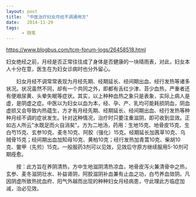 ```yaml
---
layout: post
title:  "中医治疗妇女月经不调通用方"
date:   2014-11-29
tags:
      - 随笔
---
```



https://www.blogbus.com/tcm-forum-logs/26458518.html



妇女绝经之前，月经是否正常往往成了身体是否健康的一块晴雨表，对此，妇女本人十分在意，医生在为妇女诊病时也分外留心。

　　妇女月经不调常常表现为月经先期、经期延长、经间期出血、经行发热等诸多状况。状况虽然不同，却有一个共同之外，即都有舌红少津、苔少血热，严重者还有便艰尿黄、头晕失眠等症状。其实，以上种种血热之象只是表象，实际上病人是虚，是阴虚之症。中医以为妇女以血为本，经、孕、产、乳均可能耗损阴血，阴血虚损又会导致内热蕴生，方才有月经先期、经期延长、经间期出血、经行发热等种种月经不调的症状发生。针对这种情况，治疗时只要注重滋阴，即可收到显效。正如古人所云"水既足而火自消矣"。方为二地汤，药用：生地15克、地骨皮15克、生白芍15克、玄参10克、麦冬10克、阿胶（强化）15克。经期延长加茜草10克、乌贼骨15克；经间期出血加知母10克、黄柏10克；经行发热加青蒿10克、柴胡10克、鳖甲（先煎）15克。一般服药3剂可以见效，见效后守原方继续服用5-10剂可期痊愈。

　　按：此方旨在养阴清热，方中生地滋阴清热凉血，地骨皮泻火兼清骨中之热，玄参、麦冬滋阴壮水、补益肾阴，阿胶滋阴补血兼有止血之功，白芍养血敛阴。凡因阴虚所致热扰血府、阳气外越而出现的种种妇女月经病患，守此理此方临症加减，治必见效。


